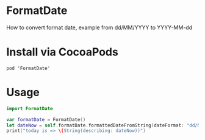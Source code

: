 # FormatDate
How to convert format date, example from dd/MM/YYYY to YYYY-MM-dd
# Install via CocoaPods
```
pod 'FormatDate'
```
# Usage
```swift
import FormatDate

var formatDate = FormatDate()
let dateNow = self.formatDate.formattedDateFromString(dateFormat: "dd/MM/yyyy", dateString: "24/06/2018", withFormat: "MMM dd, yyyy")
print("today is => \(String(describing: dateNow))")
```
